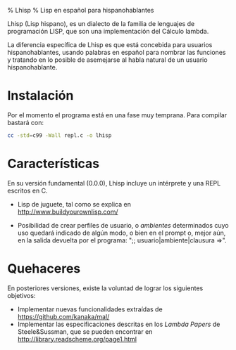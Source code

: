 % Lhisp
% Lisp en español para hispanohablantes

Lhisp (Lisp hispano), es un dialecto de la familia de lenguajes de
programación LISP, que son una implementación del Cálculo lambda. 

La diferencia específica de Lhisp es que está concebida para usuarios
hispanohablantes, usando palabras en español para nombrar las
funciones y tratando en lo posible de asemejarse al habla natural de
un usuario hispanohablante.

Instalación
===========

Por el momento el programa está en una fase muy temprana. Para
compilar bastará con:

```bash
cc -std=c99 -Wall repl.c -o lhisp
```

Características
===============

En su versión fundamental (0.0.0), Lhisp incluye un intérprete y una
REPL escritos en C.

- Lisp de juguete, tal como se explica en
  <http://www.buildyourownlisp.com/>

- Posibilidad de crear perfiles de usuario, o *ambientes* determinados
  cuyo uso quedará indicado de algún modo, o bien en el prompt o,
  mejor aún, en la salida devuelta por el programa: ";;
  usuario|ambiente|clausura =>".
      
Quehaceres
==========
En posteriores versiones, existe la voluntad de lograr los siguientes objetivos:

- Implementar nuevas funcionalidades extraídas de
  <https://github.com/kanaka/mal/>
- Implementar las especificaciones descritas en los *Lambda Papers* de
  Steele&Sussman, que se pueden encontrar en
  <http://library.readscheme.org/page1.html>






